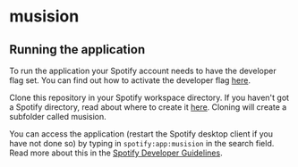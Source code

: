 musision
========

## Running the application
To run the application your Spotify account needs to have the developer flag
set. You can find out how to activate the developer flag [here](https://developer.spotify.com/technologies/apps/#developer-account).

Clone this repository in your Spotify workspace directory. If you haven't got a Spotify directory, read about where to create it [here](http://developer.spotify.com/technologies/apps/guidelines/developer/#creatinganapp). Cloning will create a subfolder called musision. 

You can access the application (restart the Spotify desktop client if you have not done so) by typing in `spotify:app:musision` in the search field.
Read more about this in the [Spotify Developer Guidelines](http://developer.spotify.com/technologies/apps/guidelines/developer/).

